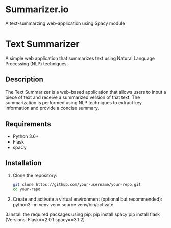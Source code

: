 # Summarizer.io
A text-summarzing web-application using Spacy module


# Text Summarizer

A simple web application that summarizes text using Natural Language Processing (NLP) techniques.

## Description

The Text Summarizer is a web-based application that allows users to input a piece of text and receive a summarized version of that text. The summarization is performed using NLP techniques to extract key information and provide a concise summary.

## Requirements

- Python 3.6+
- Flask
- spaCy

## Installation

1. Clone the repository:
   ```sh
   git clone https://github.com/your-username/your-repo.git
   cd your-repo
   
2. Create and activate a virtual environment (optional but recommended):
   python3 -m venv venv
  source venv/bin/activate

3.Install the required packages using pip:
  pip install spacy
  pip install flask
  (Versions: Flask==2.0.1
             spacy==3.1.2)




  
